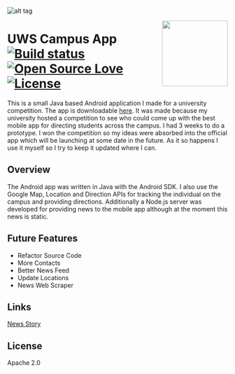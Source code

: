 ![alt tag](http://www.williamsamtaylor.co.uk/github-images/uws-campus-app.png)

<img align='right' width='150' height='150' src='https://lh4.ggpht.com/m-svemffTrs24ArFeSpNZ3OeCalHwD8oiWRVA7t1VgtzQPMD4EcHCfKLjYvEKTYTVmI=w300-rw'/>

# UWS Campus App &nbsp; &nbsp; &nbsp; [![Build status](https://travis-ci.org/william-taylor/uws-campus-app.svg?branch=master)](https://travis-ci.org/william-taylor/uws-campus-app) [![Open Source Love](https://badges.frapsoft.com/os/v1/open-source.svg?v=102)](https://github.com/ellerbrock/open-source-badge/) [![License](https://img.shields.io/badge/License-Apache%202.0-blue.svg)](https://opensource.org/licenses/Apache-2.0)

This is a small Java based Android application I made for a university competition. The app is downloadable [here](https://play.google.com/store/apps/details?id=com.uws.campus_app).
It was made because my university hosted a competition to see who could come up with the best mobile app for directing students across the campus. I had 3 weeks to do a prototype. I won the competition so my ideas were absorbed into the official app which will be launching at some date in the future. As it so happens I use it myself so I try to keep it updated where I can.

## Overview

The Android app was written in Java with the Android SDK. I also use the Google Map, Location and Direction APIs for tracking the individual on the campus and providing directions. Additionally a Node.js server was developed for providing news to the mobile app although at the moment this news is static.

## Future Features

* Refactor Source Code
* More Contacts
* Better News Feed
* Update Locations
* News Web Scraper

## Links

[News Story](http://www.uws.ac.uk/news---categories/corporate/student-creates-uws-campus-app/)

## License

Apache 2.0
